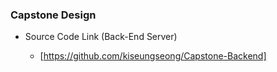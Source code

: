 
### Capstone Design
* Source Code Link (Back-End Server)

  - [https://github.com/kiseungseong/Capstone-Backend]

